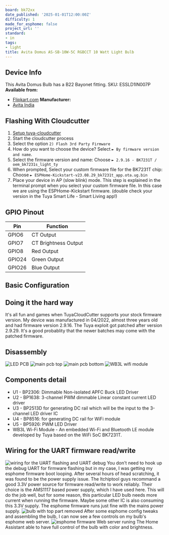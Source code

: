 ```yaml
---
board: bk72xx
date_published: '2025-01-01T12:00:00Z'
difficulty: 1
made_for_esphome: false
project_url: ''
standard:
- in
tags:
- light
title: Avita Domus AS-SB-10W-5C RGBCCT 10 Watt Light Bulb
---
```


## Device Info

This Avita Domus Bulb has a B22 Bayonet fitting.
SKU: ESSLD1IN007P
**Available from:**
- [Flipkart.com](http://dl.flipkart.com/dl/avita-domus-10w-led-5ch-rgb-smart-bulb/p/itme7f7f0be94b45)
**Manufacturer:**
- [Avita India](https://avita-india.com/)

## Flashing With Cloudcutter

1. [Setup tuya-cloudcutter](https://github.com/tuya-cloudcutter/tuya-cloudcutter)
2. Start the cloudcutter process
3. Select the option `2) Flash 3rd Party Firmware`
4. How do you want to choose the device? Select `► By firmware version and name`.
5. Select the firmware version and name: Choose `► 2.9.16 - BK7231T / oem_bk7231s_light_ty`
6. When prompted, Select your custom firmware file for the BK7231T chip: Choose `► ESPHome-Kickstart-v23.08.29_bk7231t_app.ota.ug.bin`
7. Place your device in AP (slow blink) mode. This step is explained in the terminal prompt when you select your custom firmware file. In this case we are using the ESPHome-Kickstart firmware.
(double check your version in the Tuya Smart Life - Smart Living app!)

## GPIO Pinout

| Pin    | Function             |
| ------ | -------------------- |
| GPIO6  | CT Output            |
| GPIO7  | CT Brightness Output |
| GPIO8  | Red Output           |
| GPIO24 | Green Output         |
| GPIO26 | Blue Output          |

## Basic Configuration

## Doing it the hard way

It's all fun and games when TuyaCloudCutter supports your stock firmware version. My device was manufactured in 04/2022, almost three years old and had firmware version 2.9.16. The Tuya exploit got patched after version 2.9.29. It's a good probablity that the newer batches may come with the patched firmware.

## Disassembly

![LED PCB](led_pcb.jpg "LED PCB")
![main pcb top](main_pcb_top.jpg "main pcb top")
![main pcb bottom](main_pcb_bottom.jpg "main pcb bottom")
![WB3L wifi module](wb3l_wifi_module.jpg "WB3L wifi module")

## Components detail

- U1 - BP2306: Dimmable Non-isolated APFC Buck LED Driver
- U2 - BP1638: 3-channel PWM dimmable Linear constant current LED driver
- U3 - BP2513D for generating DC rail which will be the input to the 3-channel LED driver IC
- U4 - BP8516: for generating DC rail for WiFi module
- U5 - BP5926: PWM LED Driver
- WB3L Wi-Fi Module - An embedded Wi-Fi and Bluetooth LE module developed by Tuya based on the WiFi SoC BK7231T.

## Wiring for the UART firmware read/write

![wiring for the UART flashing and UART debug](programmin.jpg "[wiring for the UART flashing and UART debug")
You don't need to hook up the debug UART for firmware flashing but in my case, I was getting my esphome firmware boot looping. After several hours of head scratching, it was found to be the power supply issue.
The ltchiptool guys recommand a good 3.3V power source for firmware read/write to work reliably. Their choice is the AMS1117 based power supply, which I have used here. This will do the job well, but for some reason, this particular LED bulb needs more current when running the firmware. Maybe some other IC is also consuming this 3.3V supply.
The esphome firmware runs just fine with the mains power supply.
![bulb with top part removed](bulb_without_cup.jpg "bulb with top part removed")
After some esphome config tweaks and assembling the bulb, I can now see a few controls on my bulb's esphome web server.
![esphome firmware Web server runing](esphome_firmware_runing.png "esphome firmware Web server runing")
The Home Assistant able to have full control of the bulb with color and brightness.